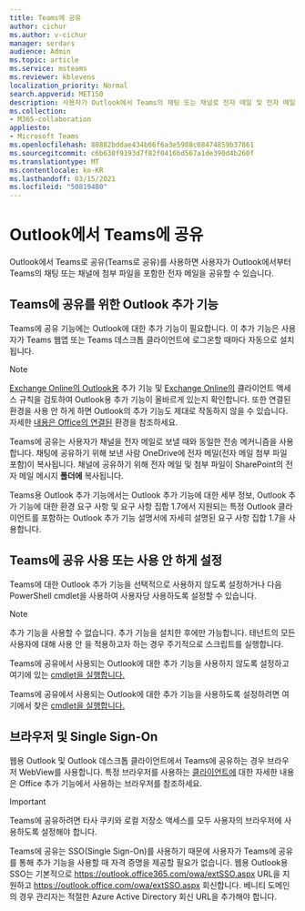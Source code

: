 ```yaml
---
title: Teams에 공유
author: cichur
ms.author: v-cichur
manager: serdars
audience: Admin
ms.topic: article
ms.service: msteams
ms.reviewer: kblevens
localization_priority: Normal
search.appverid: MET150
description: 사용자가 Outlook에서 Teams의 채팅 또는 채널로 전자 메일 및 전자 메일 첨부 파일을 공유할 수 있는 Teams 공유 기능에 대해 자세히 알아보습니다.
ms.collection:
- M365-collaboration
appliesto:
- Microsoft Teams
ms.openlocfilehash: 80882bddae434b66f6a3e5988c08474859b37861
ms.sourcegitcommit: c6b630f9193d7f82f0416bd567a1de390d4b260f
ms.translationtype: MT
ms.contentlocale: ko-KR
ms.lasthandoff: 03/15/2021
ms.locfileid: "50819480"
---
```

# <a name="share-to-teams-from-outlook"></a>Outlook에서 Teams에 공유

Outlook에서 Teams로 공유(Teams로 공유)를 사용하면 사용자가 Outlook에서부터 Teams의 채팅 또는 채널에 첨부 파일을 포함한 전자 메일을 공유할 수 있습니다.

## <a name="outlook-add-in-for-share-to-teams"></a>Teams에 공유를 위한 Outlook 추가 기능 

Teams에 공유 기능에는 Outlook에 대한 추가 기능이 필요합니다. 이 추가 기능은 사용자가 Teams 웹앱 또는 Teams 데스크톱 클라이언트에 로그온할 때마다 자동으로 설치됩니다.

> [!NOTE]
> [Exchange Online의 Outlook용](https://docs.microsoft.com/exchange/clients-and-mobile-in-exchange-online/add-ins-for-outlook/add-ins-for-outlook) 추가 기능 및 [Exchange Online의](https://docs.microsoft.com/exchange/clients-and-mobile-in-exchange-online/client-access-rules/client-access-rules) 클라이언트 액세스 규칙을 검토하여 Outlook용 추가 기능이 올바르게 있는지 확인합니다. 또한 연결된 환경을 사용 안 하게 하면 Outlook의 추가 기능도 제대로 작동하지 않을 수 있습니다. 자세한 [내용은 Office의 연결된](https://support.microsoft.com/topic/connected-experiences-in-office-8d2c04f7-6428-4e6e-ac58-5828d4da5b7c) 환경을 참조하세요.  

Teams에 공유는 사용자가 채널을 전자 메일로 보낼 때와 동일한 전송 메커니즘을 사용 합니다. 채팅에 공유하기 위해 보낸 사람 OneDrive에 전자 메일(전자 메일 첨부 파일 포함)이 복사됩니다. 채널에 공유하기 위해 전자 메일 및 첨부 파일이 SharePoint의 전자 메일 메시지 **폴더에** 복사됩니다.

Teams용 Outlook 추가 기능에서는 Outlook 추가 기능에 대한 세부 정보, Outlook 추가 기능에 대한 환경 요구 사항 및 요구 사항 집합 1.7에서 지원되는 특정 Outlook 클라이언트를 포함하는 Outlook 추가 기능 설명서에 자세히 설명된 요구 사항 집합 1.7을 사용합니다. [](/exchange/clients-and-mobile-in-exchange-online/add-ins-for-outlook/add-ins-for-outlook)

## <a name="enabling-or-disabling-share-to-teams"></a>Teams에 공유 사용 또는 사용 안 하게 설정

Teams에 대한 Outlook 추가 기능을 선택적으로 사용하지 않도록 설정하거나 다음 PowerShell cmdlet을 사용하여 사용자당 사용하도록 설정할 수 있습니다.

> [!NOTE]
> 추가 기능을 사용할 수 없습니다. 추가 기능을 설치한 후에만 가능합니다. 테넌트의 모든 사용자에 대해 사용 안 을 적용하고자 하는 경우 주기적으로 스크립트를 실행합니다.

Teams에 공유에서 사용되는 Outlook에 대한 추가 기능을 사용하지 않도록 설정하고 여기에 있는 [cmdlet을 실행합니다.](https://docs.microsoft.com/powershell/module/exchange/disable-app?view=exchange-ps) 

Teams에 공유에서 사용되는 Outlook에 대한 추가 기능을 사용하도록 설정하려면 여기에서 찾은 [cmdlet을 실행합니다.](https://docs.microsoft.com/powershell/module/exchange/enable-app?view=exchange-ps)

## <a name="browsers-and-single-sign-on"></a>브라우저 및 Single Sign-On

웹용 Outlook 및 Outlook 데스크톱 클라이언트에서 Teams에 공유하는 경우 브라우저 WebView를 사용합니다. 특정 브라우저를 사용하는 [클라이언트에](https://docs.microsoft.com/office/dev/add-ins/concepts/browsers-used-by-office-web-add-ins) 대한 자세한 내용은 Office 추가 기능에서 사용하는 브라우저를 참조하세요. 

> [!IMPORTANT]
> Teams에 공유하려면 타사 쿠키와 로컬 저장소 액세스를 모두 사용자의 브라우저에 사용하도록 설정해야 합니다.

Teams에 공유는 SSO(Single Sign-On)를 사용하기 때문에 사용자가 Teams에 공유를 통해 추가 기능을 사용할 때 자격 증명을 제공할 필요가 없습니다. 웹용 Outlook용 SSO는 기본적으로 https://outlook.office365.com/owa/extSSO.aspx URL을 지원하고 https://outlook.office.com/owa/extSSO.aspx 회신합니다. 베니티 도메인의 경우 관리자는 적절한 Azure Active Directory 회신 URL을 추가해야 합니다.